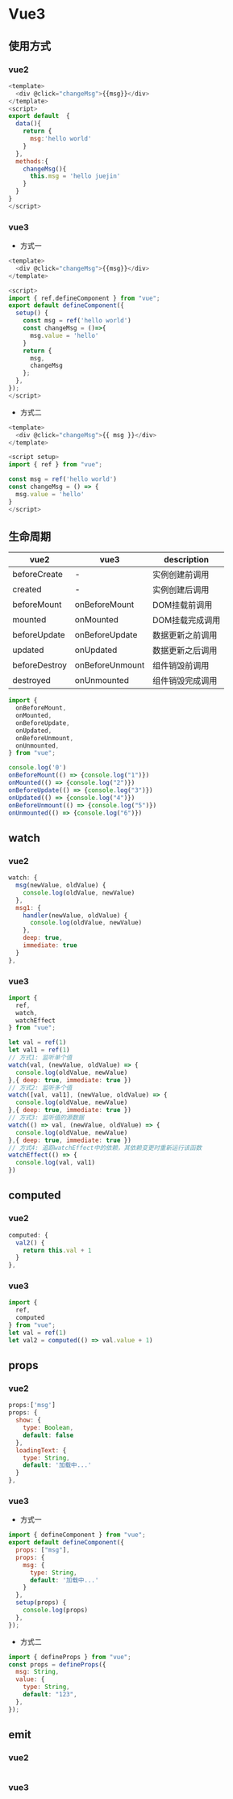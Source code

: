# Vue3

## 使用方式
### vue2
```js
<template>
  <div @click="changeMsg">{{msg}}</div>
</template>
<script>
export default  {
  data(){
    return {
      msg:'hello world'
    }
  },
  methods:{
    changeMsg(){
      this.msg = 'hello juejin'
    }
  }
}
</script>
```
### vue3
- 方式一
```js
<template>
  <div @click="changeMsg">{{msg}}</div>
</template>

<script>
import { ref,defineComponent } from "vue";
export default defineComponent({
  setup() {
    const msg = ref('hello world')
    const changeMsg = ()=>{
      msg.value = 'hello'
    }
    return {
      msg,
      changeMsg
    };
  },
});
</script>
```
- 方式二
```js
<template>
  <div @click="changeMsg">{{ msg }}</div>
</template>

<script setup>
import { ref } from "vue";

const msg = ref('hello world')
const changeMsg = () => {
  msg.value = 'hello'
}
</script>
```
## 生命周期
|   vue2   |  vue3  |  description  |
| ---- |  ----  | ----  |
| beforeCreate | -  | 实例创建前调用 |
| created | -  | 实例创建后调用 |
| beforeMount | onBeforeMount  | DOM挂载前调用 |
| mounted | onMounted  | DOM挂载完成调用 |
| beforeUpdate | onBeforeUpdate  | 数据更新之前调用 |
| updated | onUpdated  | 数据更新之后调用 |
| beforeDestroy | onBeforeUnmount  | 组件销毁前调用 |
| destroyed | onUnmounted  | 组件销毁完成调用 |

```js
import {
  onBeforeMount,
  onMounted,
  onBeforeUpdate,
  onUpdated,
  onBeforeUnmount,
  onUnmounted,
} from "vue";

console.log('0')
onBeforeMount(() => {console.log("1")})
onMounted(() => {console.log("2")})
onBeforeUpdate(() => {console.log("3")})
onUpdated(() => {console.log("4")})
onBeforeUnmount(() => {console.log("5")})
onUnmounted(() => {console.log("6")})
```
## watch
### vue2
```js
watch: {
  msg(newValue, oldValue) {
    console.log(oldValue, newValue)
  },
  msg1: {
    handler(newValue, oldValue) {
      console.log(oldValue, newValue)
    },
    deep: true,
    immediate: true
  }
},
```
### vue3
```js
import {
  ref,
  watch,
  watchEffect
} from "vue";

let val = ref(1)
let val1 = ref(1)
// 方式1: 监听单个值
watch(val, (newValue, oldValue) => {
  console.log(oldValue, newValue)
},{ deep: true, immediate: true })
// 方式2: 监听多个值
watch([val, val1], (newValue, oldValue) => {
  console.log(oldValue, newValue)
},{ deep: true, immediate: true })
// 方式3: 监听值的源数据
watch(() => val, (newValue, oldValue) => {
  console.log(oldValue, newValue)
},{ deep: true, immediate: true })
// 方式4: 追踪watchEffect中的依赖，其依赖变更时重新运行该函数
watchEffect(() => {
  console.log(val, val1)
})
```
## computed
### vue2
```js
computed: {
  val2() {
    return this.val + 1
  }
},
```
### vue3
```js
import {
  ref,
  computed
} from "vue";
let val = ref(1)
let val2 = computed(() => val.value + 1)
```
## props
### vue2
```js
props:['msg']
props: {
  show: {
    type: Boolean,
    default: false
  },
  loadingText: {
    type: String,
    default: '加载中...'
  }
},
```
### vue3
- 方式一
```js
import { defineComponent } from "vue";
export default defineComponent({
  props: ["msg"],
  props: {
    msg: {
      type: String,
      default: '加载中...'
    }
  },
  setup(props) {
    console.log(props)
  },
});
```
- 方式二
```js
import { defineProps } from "vue";
const props = defineProps({
  msg: String,
  value: {
    type: String,
    default: "123",
  },
});
```

## emit
### vue2
```js
```
### vue3
```js
```